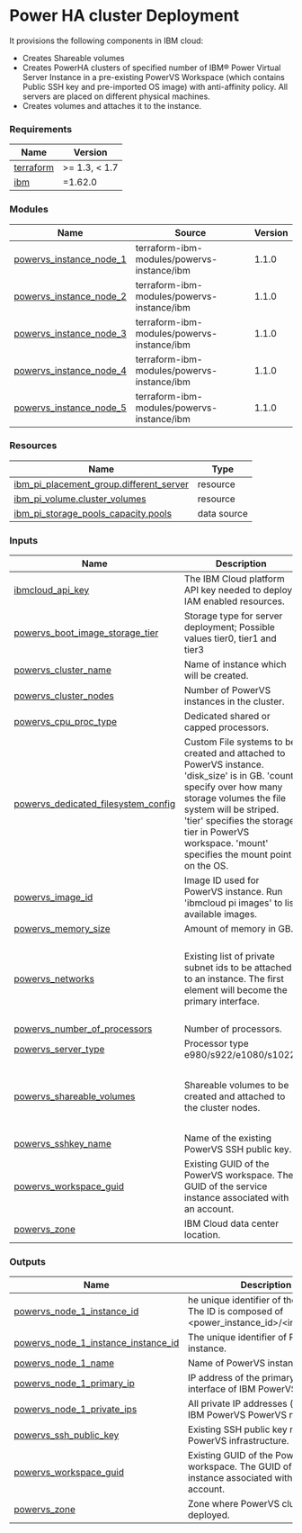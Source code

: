# Power HA cluster Deployment

It provisions the following components in IBM cloud:

- Creates Shareable volumes
- Creates PowerHA clusters of specified number of IBM® Power Virtual Server Instance in a pre-existing PowerVS Workspace (which contains Public SSH key and pre-imported OS image) with anti-affinity policy. All servers are placed on different physical machines.
- Creates volumes and attaches it to the instance.


<!-- BEGINNING OF PRE-COMMIT-TERRAFORM DOCS HOOK -->
### Requirements

| Name | Version |
|------|---------|
| <a name="requirement_terraform"></a> [terraform](#requirement\_terraform) | >= 1.3, < 1.7 |
| <a name="requirement_ibm"></a> [ibm](#requirement\_ibm) | =1.62.0 |

### Modules

| Name | Source | Version |
|------|--------|---------|
| <a name="module_powervs_instance_node_1"></a> [powervs\_instance\_node\_1](#module\_powervs\_instance\_node\_1) | terraform-ibm-modules/powervs-instance/ibm | 1.1.0 |
| <a name="module_powervs_instance_node_2"></a> [powervs\_instance\_node\_2](#module\_powervs\_instance\_node\_2) | terraform-ibm-modules/powervs-instance/ibm | 1.1.0 |
| <a name="module_powervs_instance_node_3"></a> [powervs\_instance\_node\_3](#module\_powervs\_instance\_node\_3) | terraform-ibm-modules/powervs-instance/ibm | 1.1.0 |
| <a name="module_powervs_instance_node_4"></a> [powervs\_instance\_node\_4](#module\_powervs\_instance\_node\_4) | terraform-ibm-modules/powervs-instance/ibm | 1.1.0 |
| <a name="module_powervs_instance_node_5"></a> [powervs\_instance\_node\_5](#module\_powervs\_instance\_node\_5) | terraform-ibm-modules/powervs-instance/ibm | 1.1.0 |

### Resources

| Name | Type |
|------|------|
| [ibm_pi_placement_group.different_server](https://registry.terraform.io/providers/IBM-Cloud/ibm/1.62.0/docs/resources/pi_placement_group) | resource |
| [ibm_pi_volume.cluster_volumes](https://registry.terraform.io/providers/IBM-Cloud/ibm/1.62.0/docs/resources/pi_volume) | resource |
| [ibm_pi_storage_pools_capacity.pools](https://registry.terraform.io/providers/IBM-Cloud/ibm/1.62.0/docs/data-sources/pi_storage_pools_capacity) | data source |

### Inputs

| Name | Description | Type | Default | Required |
|------|-------------|------|---------|:--------:|
| <a name="input_ibmcloud_api_key"></a> [ibmcloud\_api\_key](#input\_ibmcloud\_api\_key) | The IBM Cloud platform API key needed to deploy IAM enabled resources. | `string` | n/a | yes |
| <a name="input_powervs_boot_image_storage_tier"></a> [powervs\_boot\_image\_storage\_tier](#input\_powervs\_boot\_image\_storage\_tier) | Storage type for server deployment; Possible values tier0, tier1 and tier3 | `string` | n/a | yes |
| <a name="input_powervs_cluster_name"></a> [powervs\_cluster\_name](#input\_powervs\_cluster\_name) | Name of instance which will be created. | `string` | n/a | yes |
| <a name="input_powervs_cluster_nodes"></a> [powervs\_cluster\_nodes](#input\_powervs\_cluster\_nodes) | Number of PowerVS instances in the cluster. | `number` | n/a | yes |
| <a name="input_powervs_cpu_proc_type"></a> [powervs\_cpu\_proc\_type](#input\_powervs\_cpu\_proc\_type) | Dedicated shared or capped processors. | `string` | n/a | yes |
| <a name="input_powervs_dedicated_filesystem_config"></a> [powervs\_dedicated\_filesystem\_config](#input\_powervs\_dedicated\_filesystem\_config) | Custom File systems to be created and attached to PowerVS instance. 'disk\_size' is in GB. 'count' specify over how many storage volumes the file system will be striped. 'tier' specifies the storage tier in PowerVS workspace. 'mount' specifies the mount point on the OS. | <pre>list(object({<br>    name  = string<br>    size  = string<br>    count = string<br>    tier  = string<br>    mount = string<br>  }))</pre> | n/a | yes |
| <a name="input_powervs_image_id"></a> [powervs\_image\_id](#input\_powervs\_image\_id) | Image ID used for PowerVS instance. Run 'ibmcloud pi images' to list available images. | `string` | n/a | yes |
| <a name="input_powervs_memory_size"></a> [powervs\_memory\_size](#input\_powervs\_memory\_size) | Amount of memory in GB. | `string` | n/a | yes |
| <a name="input_powervs_networks"></a> [powervs\_networks](#input\_powervs\_networks) | Existing list of private subnet ids to be attached to an instance. The first element will become the primary interface. | <pre>list(<br>    object({<br>      name = string<br>      id   = string<br>      cidr = optional(string)<br>    })<br>  )</pre> | n/a | yes |
| <a name="input_powervs_number_of_processors"></a> [powervs\_number\_of\_processors](#input\_powervs\_number\_of\_processors) | Number of processors. | `string` | n/a | yes |
| <a name="input_powervs_server_type"></a> [powervs\_server\_type](#input\_powervs\_server\_type) | Processor type e980/s922/e1080/s1022. | `string` | n/a | yes |
| <a name="input_powervs_shareable_volumes"></a> [powervs\_shareable\_volumes](#input\_powervs\_shareable\_volumes) | Shareable volumes to be created and attached to the cluster nodes. | <pre>list(object({<br>    name = string<br>    size = string<br>    tier = string<br>  }))</pre> | n/a | yes |
| <a name="input_powervs_sshkey_name"></a> [powervs\_sshkey\_name](#input\_powervs\_sshkey\_name) | Name of the existing PowerVS SSH public key. | `string` | n/a | yes |
| <a name="input_powervs_workspace_guid"></a> [powervs\_workspace\_guid](#input\_powervs\_workspace\_guid) | Existing GUID of the PowerVS workspace. The GUID of the service instance associated with an account. | `string` | n/a | yes |
| <a name="input_powervs_zone"></a> [powervs\_zone](#input\_powervs\_zone) | IBM Cloud data center location. | `string` | n/a | yes |

### Outputs

| Name | Description |
|------|-------------|
| <a name="output_powervs_node_1_instance_id"></a> [powervs\_node\_1\_instance\_id](#output\_powervs\_node\_1\_instance\_id) | he unique identifier of the instance. The ID is composed of <power\_instance\_id>/<instance\_id>. |
| <a name="output_powervs_node_1_instance_instance_id"></a> [powervs\_node\_1\_instance\_instance\_id](#output\_powervs\_node\_1\_instance\_instance\_id) | The unique identifier of PowerVS instance. |
| <a name="output_powervs_node_1_name"></a> [powervs\_node\_1\_name](#output\_powervs\_node\_1\_name) | Name of PowerVS instance. |
| <a name="output_powervs_node_1_primary_ip"></a> [powervs\_node\_1\_primary\_ip](#output\_powervs\_node\_1\_primary\_ip) | IP address of the primary network interface of IBM PowerVS node 1. |
| <a name="output_powervs_node_1_private_ips"></a> [powervs\_node\_1\_private\_ips](#output\_powervs\_node\_1\_private\_ips) | All private IP addresses (as a list) of IBM PowerVS PowerVS node 1. |
| <a name="output_powervs_ssh_public_key"></a> [powervs\_ssh\_public\_key](#output\_powervs\_ssh\_public\_key) | Existing SSH public key name in PowerVS infrastructure. |
| <a name="output_powervs_workspace_guid"></a> [powervs\_workspace\_guid](#output\_powervs\_workspace\_guid) | Existing GUID of the PowerVS workspace. The GUID of the service instance associated with an account. |
| <a name="output_powervs_zone"></a> [powervs\_zone](#output\_powervs\_zone) | Zone where PowerVS cluster is deployed. |
<!-- END OF PRE-COMMIT-TERRAFORM DOCS HOOK -->
